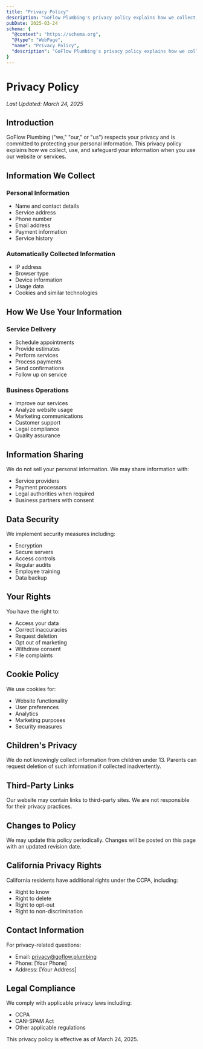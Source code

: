 ```yaml
---
title: "Privacy Policy"
description: "GoFlow Plumbing's privacy policy explains how we collect, use, and protect your personal information."
pubDate: 2025-03-24
schema: {
  "@context": "https://schema.org",
  "@type": "WebPage",
  "name": "Privacy Policy",
  "description": "GoFlow Plumbing's privacy policy explains how we collect, use, and protect your personal information."
}
---
```


# Privacy Policy

*Last Updated: March 24, 2025*

## Introduction

GoFlow Plumbing ("we," "our," or "us") respects your privacy and is committed to protecting your personal information. This privacy policy explains how we collect, use, and safeguard your information when you use our website or services.

## Information We Collect

### Personal Information
- Name and contact details
- Service address
- Phone number
- Email address
- Payment information
- Service history

### Automatically Collected Information
- IP address
- Browser type
- Device information
- Usage data
- Cookies and similar technologies

## How We Use Your Information

### Service Delivery
- Schedule appointments
- Provide estimates
- Perform services
- Process payments
- Send confirmations
- Follow up on service

### Business Operations
- Improve our services
- Analyze website usage
- Marketing communications
- Customer support
- Legal compliance
- Quality assurance

## Information Sharing

We do not sell your personal information. We may share information with:
- Service providers
- Payment processors
- Legal authorities when required
- Business partners with consent

## Data Security

We implement security measures including:
- Encryption
- Secure servers
- Access controls
- Regular audits
- Employee training
- Data backup

## Your Rights

You have the right to:
- Access your data
- Correct inaccuracies
- Request deletion
- Opt out of marketing
- Withdraw consent
- File complaints

## Cookie Policy

We use cookies for:
- Website functionality
- User preferences
- Analytics
- Marketing purposes
- Security measures

## Children's Privacy

We do not knowingly collect information from children under 13. Parents can request deletion of such information if collected inadvertently.

## Third-Party Links

Our website may contain links to third-party sites. We are not responsible for their privacy practices.

## Changes to Policy

We may update this policy periodically. Changes will be posted on this page with an updated revision date.

## California Privacy Rights

California residents have additional rights under the CCPA, including:
- Right to know
- Right to delete
- Right to opt-out
- Right to non-discrimination

## Contact Information

For privacy-related questions:
- Email: privacy@goflow.plumbing
- Phone: [Your Phone]
- Address: [Your Address]

## Legal Compliance

We comply with applicable privacy laws including:
- CCPA
- CAN-SPAM Act
- Other applicable regulations

This privacy policy is effective as of March 24, 2025.
